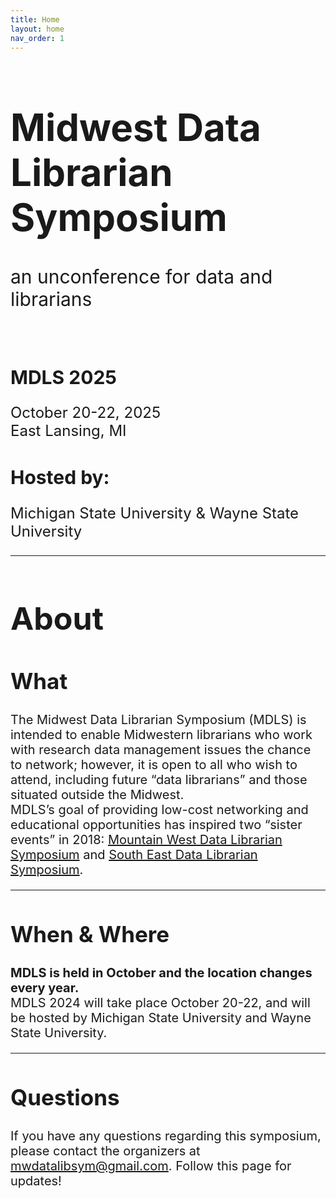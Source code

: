 ```yaml
---
title: Home
layout: home
nav_order: 1
---
```

<h1 style="font-size:60px;"><strong>Midwest Data Librarian Symposium</strong></h1>
<p style="font-size:30px;">an unconference for data and librarians</p>
<br>
<h2 style="font-size:30px;"><strong>MDLS 2025</strong></h2>
<p style="font-size:24px;">October 20-22, 2025 <br>
East Lansing, MI</p>

<h2 style="font-size:30px;">Hosted by:</h2> 
<p style="font-size:24px;">Michigan State University & Wayne State University</p>
<hr>
<h1 style="font-size:50px;"><strong>About</strong></h1>
<h2 style="font-size:35px;"><strong>What</strong></h2>
<p style="font-size:20px;">The Midwest Data Librarian Symposium (MDLS) is intended to enable Midwestern librarians who work with research data management issues the chance to network; however, it is open to all who wish to attend, including future “data librarians” and those situated outside the Midwest.
<br>
MDLS’s goal of providing low-cost networking and educational opportunities has inspired two “sister events” in 2018: <a href="https://mountainwestdls.github.io/">Mountain West Data Librarian Symposium</a> and <a href="https://se-datalibrarian.github.io/">South East Data Librarian Symposium</a>.</p>
<hr>
<h2 style="font-size:35px;"><strong>When & Where</strong></h2>
<p style="font-size:20px;"><strong>MDLS is held in October and the location changes every year.</strong>
<br>
MDLS 2024 will take place October 20-22, and will be hosted by Michigan State University and Wayne State University.</p>
<hr>
<h2 style="font-size:35px;"><strong>Questions</strong></h2>
<p style="font-size:20px;">If you have any questions regarding this symposium, please contact the organizers at <a href="mailto:mwdatalibsym@gmail.com">mwdatalibsym@gmail.com</a>. Follow this page for updates!</p>


